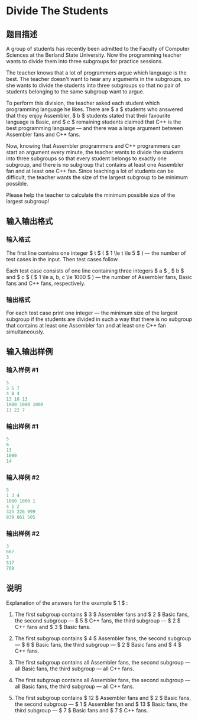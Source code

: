 # Divide The Students

## 题目描述

A group of students has recently been admitted to the Faculty of Computer Sciences at the Berland State University. Now the programming teacher wants to divide them into three subgroups for practice sessions.

The teacher knows that a lot of programmers argue which language is the best. The teacher doesn't want to hear any arguments in the subgroups, so she wants to divide the students into three subgroups so that no pair of students belonging to the same subgroup want to argue.

To perform this division, the teacher asked each student which programming language he likes. There are $ a $ students who answered that they enjoy Assembler, $ b $ students stated that their favourite language is Basic, and $ c $ remaining students claimed that C++ is the best programming language — and there was a large argument between Assembler fans and C++ fans.

Now, knowing that Assembler programmers and C++ programmers can start an argument every minute, the teacher wants to divide the students into three subgroups so that every student belongs to exactly one subgroup, and there is no subgroup that contains at least one Assembler fan and at least one C++ fan. Since teaching a lot of students can be difficult, the teacher wants the size of the largest subgroup to be minimum possible.

Please help the teacher to calculate the minimum possible size of the largest subgroup!

## 输入输出格式

### 输入格式

The first line contains one integer $ t $ ( $ 1 \le t \le 5 $ ) — the number of test cases in the input. Then test cases follow.

Each test case consists of one line containing three integers $ a $ , $ b $ and $ c $ ( $ 1 \le a, b, c \le 1000 $ ) — the number of Assembler fans, Basic fans and C++ fans, respectively.

### 输出格式

For each test case print one integer — the minimum size of the largest subgroup if the students are divided in such a way that there is no subgroup that contains at least one Assembler fan and at least one C++ fan simultaneously.

## 输入输出样例

### 输入样例 #1

```cpp
5
3 5 7
4 8 4
13 10 13
1000 1000 1000
13 22 7

```
### 输出样例 #1

```cpp
5
6
13
1000
14

```
### 输入样例 #2

```cpp
5
1 3 4
1000 1000 1
4 1 2
325 226 999
939 861 505

```
### 输出样例 #2

```cpp
3
667
3
517
769

```
## 说明

Explanation of the answers for the example $ 1 $ :

1. The first subgroup contains $ 3 $ Assembler fans and $ 2 $ Basic fans, the second subgroup — $ 5 $ C++ fans, the third subgroup — $ 2 $ C++ fans and $ 3 $ Basic fans.

2. The first subgroup contains $ 4 $ Assembler fans, the second subgroup — $ 6 $ Basic fans, the third subgroup — $ 2 $ Basic fans and $ 4 $ C++ fans.

3. The first subgroup contains all Assembler fans, the second subgroup — all Basic fans, the third subgroup — all C++ fans.

4. The first subgroup contains all Assembler fans, the second subgroup — all Basic fans, the third subgroup — all C++ fans.

5. The first subgroup contains $ 12 $ Assembler fans and $ 2 $ Basic fans, the second subgroup — $ 1 $ Assembler fan and $ 13 $ Basic fans, the third subgroup — $ 7 $ Basic fans and $ 7 $ C++ fans.

